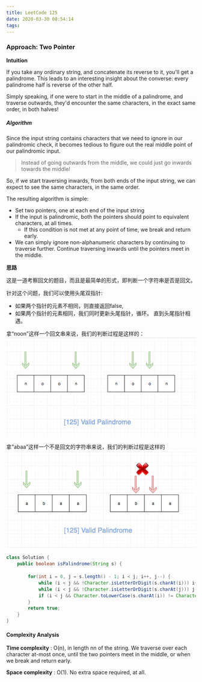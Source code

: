 ```yaml
---
title: LeetCode 125
date: 2020-03-30 08:54:14
tags:
---
```

### Approach: Two Pointer

**Intuition**

If you take any ordinary string, and concatenate its reverse to it, you'll get a palindrome. This leads to an interesting insight about the converse: every palindrome half is reverse of the other half.

Simply speaking, if one were to start in the middle of a palindrome, and traverse outwards, they'd encounter the same characters, in the exact same order, in both halves!

##### Algorithm

Since the input string contains characters that we need to ignore in our palindromic check, it becomes tedious to figure out the real middle point of our palindromic input.
> Instead of going outwards from the middle, we could just go inwards towards the middle!

So, if we start traversing inwards, from both ends of the input string, we can expect to see the same characters, in the same order.

The resulting algorithm is simple:

- Set two pointers, one at each end of the input string
- If the input is palindromic, both the pointers should point to equivalent characters, at all times.
    - If this condition is not met at any point of time, we break and return early.
- We can simply ignore non-alphanumeric characters by continuing to traverse further.
Continue traversing inwards until the pointers meet in the middle.

**思路**

这是一道考察回文的题目，而且是最简单的形式，即判断一个字符串是否是回文。

针对这个问题，我们可以使用头尾双指针:

- 如果两个指针的元素不相同，则直接返回false,
- 如果两个指针的元素相同，我们同时更新头尾指针，循环。 直到头尾指针相遇。

拿“noon”这样一个回文串来说，我们的判断过程是这样的：
![image](https://github.com/azl397985856/leetcode/raw/master/assets/problems/125.valid-palindrome-1.png)

拿“abaa”这样一个不是回文的字符串来说，我们的判断过程是这样的
![image2](https://github.com/azl397985856/leetcode/raw/master/assets/problems/125.valid-palindrome-2.png)

```java
class Solution {
    public boolean isPalindrome(String s) {
        
        for(int i = 0, j = s.length() - 1; i < j; i++, j--) {
            while (i < j && !Character.isLetterOrDigit(s.charAt(i))) i++;
            while (i < j && !Character.isLetterOrDigit(s.charAt(j))) j--;
            if (i < j && Character.toLowerCase(s.charAt(i)) != Character.toLowerCase(s.charAt(j))) return false;
        }
        return true;
    }
}
```

#### **Complexity Analysis**

**Time complexity** : O(n), in length nn of the string. We traverse over each character at-most once, until the two pointers meet in the middle, or when we break and return early.

**Space complexity** : O(1). No extra space required, at all.